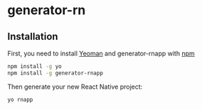 # generator-rn

## Installation
First, you need to install [Yeoman](http://yeoman.io) and generator-rnapp with [npm](https://www.npmjs.com/)

```bash
npm install -g yo
npm install -g generator-rnapp
```

Then generate your new React Native project:

```bash
yo rnapp
```